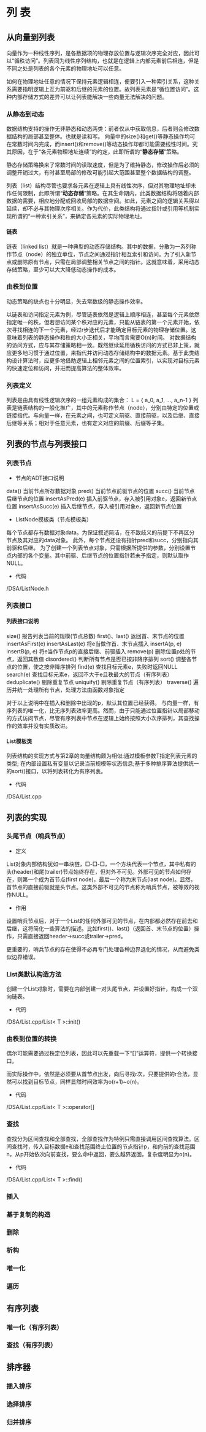# 列 表

## 从向量到列表

向量作为一种线性序列，是各数据项的物理存放位置与逻辑次序完全对应，因此可以“循秩访问”。列表同为线性序列结构，也就是在逻辑上内部元素前后相连，但是不同之处是列表的各个元素的物理地址可以任意。

如何在物理地址任意的情况下保持元素逻辑相连，便要引入一种索引关系，这种关系需要指明逻辑上互为前驱和后继的元素的位置。故列表元素是“循位置访问”。这种内部存储方式的差异可以让列表能解决一些向量无法解决的问题。

### 从静态到动态

数据结构支持的操作无非静态和动态两类：前者仅从中获取信息，后者则会修改数据结构的局部甚至整体。也就是读和写。
向量中的size()和get()等静态操作均可在常数时间内完成，而insert()和remove()等动态操作却都可能需要线性时间。究其原因，在于“各元素物理地址连续”的约定，此即所谓的“**静态存储**”策略。

静态存储策略换来了常数时间的读取速度，但是为了维持静态，修改操作后必须的调整开销过大，有时甚至局部的修改可能引起大范围甚至整个数据结构的调整。

列表（list）结构尽管也要求各元素在逻辑上具有线性次序，但对其物理地址却未作任何限制，此即所谓“**动态存储**”策略。在其生命期内，此类数据结构将随着内部数据的需要，相应地分配或回收局部的数据空间。如此，元素之间的逻辑关系得以延续，却不必与其物理次序相关。作为代价，此类结构将通过指针或引用等机制实现所谓的“一种索引关系”，来确定各元素的实际物理地址。

#### 链表

链表（linked list）就是一种典型的动态存储结构。其中的数据，分散为一系列称作节点（node）的独立单位，节点之间通过指针相互索引和访问。为了引入新节点或删除原有节点，只需在局部调整相关节点之间的指针。这就意味着，采用动态存储策略，至少可以大大降低动态操作的成本。

### 由秩到位置

动态策略的缺点也十分明显，失去常数级的静态操作效率。

以链表和访问指定元素为例，尽管链表依然是逻辑上顺序相连，甚至每个元素依然指定唯一的秩，但若想访问某个秩对应的元素，只能从链表的第一个元素开始，依次寻找相连的下一个元素，经过r步迭代后才能确定目标元素的物理存储位置。这意味着列表的静态操作和秩的大小正相关，平均而言需要O(n)时间。
对数据结构的访问方式，应与其存储策略相一致。既然继续延用循秩访问的方式已非上策，就应更多地习惯于通过位置，来指代并访问动态存储结构中的数据元素。基于此类结构设计算法时，应更多地借助逻辑上相邻元素之间的位置索引，以实现对目标元素的快速定位和访问，并进而提高算法的整体效率。

### 列表定义

列表是由具有线性逻辑次序的一组元素构成的集合：
L = { a_0, a_1, ..., a_n-1 }
列表是链表结构的一般化推广，其中的元素称作节点（node），分别由特定的位置或链接指代。与向量一样，在元素之间，也可定义前驱、直接前驱，以及后继、直接后继等关系；相对于任意元素，也有定义对应的前缀、后缀等子集。

## 列表的节点与列表接口

### 列表节点

- 节点的ADT接口说明

data()          当前节点所存数据对象
pred()          当前节点前驱节点的位置
succ()          当前节点后继节点的位置
insertAsPred(e) 插入前驱节点，存入被引用对象e，返回新节点位置
insertAsSucc(e) 插入后继节点，存入被引用对象e，返回新节点位置

- ListNode模板类（节点模板类）

每个节点都存有数据对象data。为保证叙述简洁，在不致歧义的前提下不再区分节点及其对应的data对象。
此外，每个节点还设有指针pred和succ，分别指向其前驱和后继。
为了创建一个列表节点对象，只需根据所提供的参数，分别设置节点内部的各个变量。其中前驱、后继节点的位置指针若未予指定，则默认取作NULL。

- 代码

/DSA/ListNode.h

### 列表接口

#### 列表接口说明

size()              报告列表当前的规模(节点总数)
first()、last()     返回首、末节点的位置
insertAsFirst(e)
insertAsLast(e)     将e当做作首、末节点插入
insertA(p, e)
insertB(p, e)       将e当作节点p的直接后继、前驱插入
    remove(p)       删除位置p处的节点，返回其数值
 disordered()       判断所有节点是否已按非降序排列
       sort()       调整各节点的位置，使之按非降序排列
      find(e)       查找目标元素e，失败时返回NULL
    search(e)       查找目标元素e，返回不大于e且秩最大的节点（有序列表）
deduplicate()       剔除重复节点
   uniquify()       剔除重复节点（有序列表）
   traverse()       遍历并统一处理所有节点，处理方法由函数对象指定

对于以上说明中在插入和删除中出现的p，默认其位置已经获得。
与向量一样，有序列表的唯一化，比无序列表效率更高。然而，由于只能通过位置指针以局部移动的方式访问节点，尽管有序列表中节点在逻辑上始终按照大小次序排列，其查找操作的效率并没有实质改进。

#### List模板类

列表结构的实现方式与第2章的向量结构颇为相似:通过模板参数T指定列表元素的类型;
在内部设置私有变量以记录当前规模等状态信息;基于多种排序算法提供统一的sort()接口，以将列表转化为有序列表。

- 代码

/DSA/List.cpp

## 列表的实现

### 头尾节点（哨兵节点）

- 定义

List对象内部结构犹如一串块链，□-□-□，一个方块代表一个节点，其中私有的头(header)和尾(trailer)节点始终存在，但对外不可见。外部可见的节点如何存在，则第一个成为首节点(first node)，最后一个称为末节点(last node)。显然，首节点的直接前驱就是头节点。这类外部不可见的节点称为哨兵节点，被等效的视作NULL。

- 作用

设置哨兵节点后，对于一个List的任何外部可见的节点，在内部都必然存在前去和后继，这将简化一些算法的描述。比如first()、last()（返回首、末节点的位置）操作，只需直接返回header->succ或trailer->pred。

更重要的，哨兵节点的存在使得不必再专门处理各种边界退化的情况，从而避免类似边界错误。

### List类默认构造方法

创建一个List对象时，需要在内部创建一对头尾节点，并设置好指针，构成一个双向链表。

- 代码

/DSA/List.cpp/List< T >::init()

### 由秩到位置的转换

偶尔可能需要通过秩定位列表，因此可以先重载一下“[]”运算符，提供一个转换接口。

而实际操作中，依然是必须要从首节点出发，向后寻找r次，只要提供的r合法，显然可以找到目标节点，同样显然时间效率为o(r+1)~o(n)。

- 代码

/DSA/List.cpp/List< T >::operator[]

### 查找

查找分为区间查找和全部查找，全部查找作为特例只需直接调用区间查找算法。区间查找时，传入目标数据e和查找范围终止位置的节点指针p，和向前的查找范围n，从p开始依次向前查找，要么命中返回，要么越界返回，复杂度明显为o(n)。

- 代码

/DSA/List.cpp/List< T >::find()

### 插入

### 基于复制的构造

### 删除

### 析构

### 唯一化

### 遍历

## 有序列表

### 唯一化（有序列表）

### 查找（有序列表）

## 排序器

### 插入排序

### 选择排序

### 归并排序
